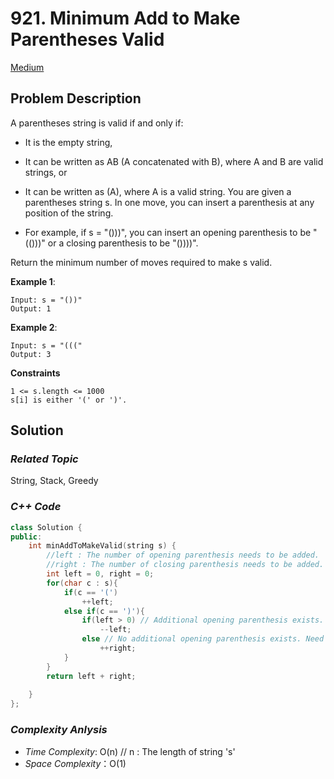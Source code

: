 # 921. Minimum Add to Make Parentheses Valid
[Medium](https://leetcode.com/problems/minimum-add-to-make-parentheses-valid/description/)

## Problem Description

A parentheses string is valid if and only if:

  - It is the empty string,
  - It can be written as AB (A concatenated with B), where A and B are valid strings, or
  - It can be written as (A), where A is a valid string.
You are given a parentheses string s. In one move, you can insert a parenthesis at any position of the string.

  - For example, if s = "()))", you can insert an opening parenthesis to be "(()))" or a closing parenthesis to be "())))".

Return the minimum number of moves required to make s valid.


**Example 1**:
```
Input: s = "())"
Output: 1
```
**Example 2**:
```
Input: s = "((("
Output: 3
```

**Constraints**
```
1 <= s.length <= 1000
s[i] is either '(' or ')'.
```

## Solution

### _Related Topic_
   String, Stack, Greedy

### _C++ Code_
```cpp
class Solution {
public:
    int minAddToMakeValid(string s) {
        //left : The number of opening parenthesis needs to be added.
        //right : The number of closing parenthesis needs to be added.
        int left = 0, right = 0;
        for(char c : s){
            if(c == '(')
                ++left;
            else if(c == ')'){
                if(left > 0) // Additional opening parenthesis exists.
                    --left;
                else // No additional opening parenthesis exists. Need to add one to make it as a valid parenthesis
                    ++right; 
            }
        }
        return left + right;
        
    }
};
```

### _Complexity Anlysis_
- _Time Complexity_: O(n) // n : The length of string 's'
- _Space Complexity_：O(1)
